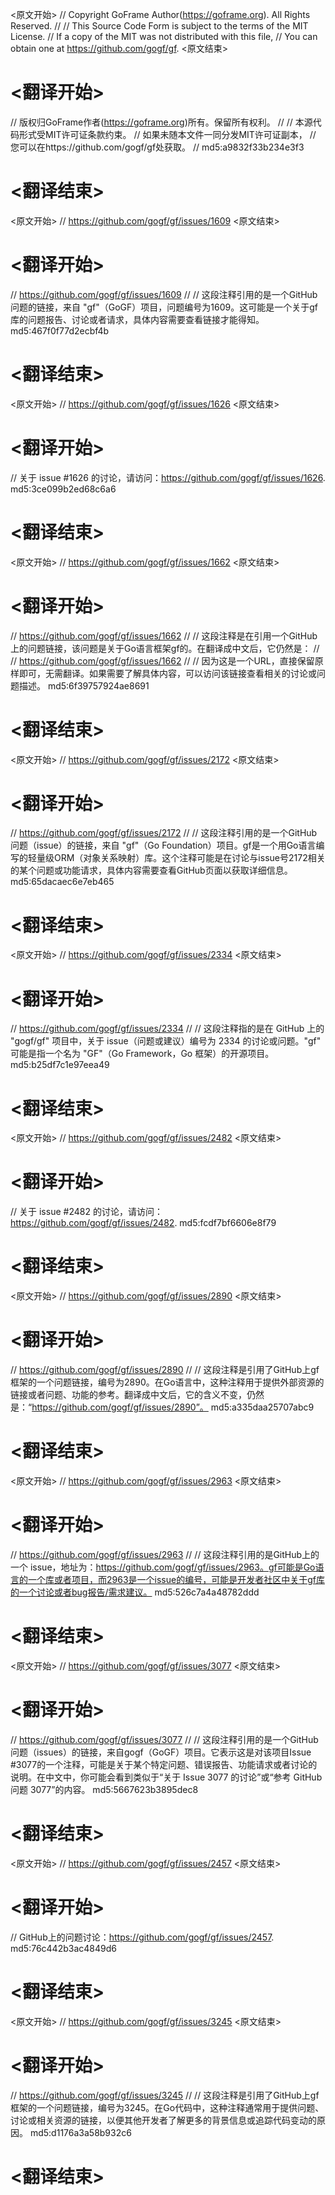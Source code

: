 
<原文开始>
// Copyright GoFrame Author(https://goframe.org). All Rights Reserved.
//
// This Source Code Form is subject to the terms of the MIT License.
// If a copy of the MIT was not distributed with this file,
// You can obtain one at https://github.com/gogf/gf.
<原文结束>

# <翻译开始>
// 版权归GoFrame作者(https://goframe.org)所有。保留所有权利。
//
// 本源代码形式受MIT许可证条款约束。
// 如果未随本文件一同分发MIT许可证副本，
// 您可以在https://github.com/gogf/gf处获取。
// md5:a9832f33b234e3f3
# <翻译结束>


<原文开始>
// https://github.com/gogf/gf/issues/1609
<原文结束>

# <翻译开始>
// https://github.com/gogf/gf/issues/1609
// 
// 这段注释引用的是一个GitHub问题的链接，来自 "gf"（GoGF）项目，问题编号为1609。这可能是一个关于gf库的问题报告、讨论或者请求，具体内容需要查看链接才能得知。 md5:467f0f77d2ecbf4b
# <翻译结束>


<原文开始>
// https://github.com/gogf/gf/issues/1626
<原文结束>

# <翻译开始>
// 关于 issue #1626 的讨论，请访问：https://github.com/gogf/gf/issues/1626. md5:3ce099b2ed68c6a6
# <翻译结束>


<原文开始>
// https://github.com/gogf/gf/issues/1662
<原文结束>

# <翻译开始>
// https://github.com/gogf/gf/issues/1662
// 
// 这段注释是在引用一个GitHub上的问题链接，该问题是关于Go语言框架gf的。在翻译成中文后，它仍然是：
// 
// https://github.com/gogf/gf/issues/1662
// 
// 因为这是一个URL，直接保留原样即可，无需翻译。如果需要了解具体内容，可以访问该链接查看相关的讨论或问题描述。 md5:6f39757924ae8691
# <翻译结束>


<原文开始>
// https://github.com/gogf/gf/issues/2172
<原文结束>

# <翻译开始>
// https://github.com/gogf/gf/issues/2172
// 
// 这段注释引用的是一个GitHub问题（issue）的链接，来自 "gf"（Go Foundation）项目。gf是一个用Go语言编写的轻量级ORM（对象关系映射）库。这个注释可能是在讨论与issue号2172相关的某个问题或功能请求，具体内容需要查看GitHub页面以获取详细信息。 md5:65dacaec6e7eb465
# <翻译结束>


<原文开始>
// https://github.com/gogf/gf/issues/2334
<原文结束>

# <翻译开始>
// https://github.com/gogf/gf/issues/2334
// 
// 这段注释指的是在 GitHub 上的 "gogf/gf" 项目中，关于 issue（问题或建议）编号为 2334 的讨论或问题。"gf" 可能是指一个名为 "GF"（Go Framework，Go 框架）的开源项目。 md5:b25df7c1e97eea49
# <翻译结束>


<原文开始>
// https://github.com/gogf/gf/issues/2482
<原文结束>

# <翻译开始>
// 关于 issue #2482 的讨论，请访问：https://github.com/gogf/gf/issues/2482. md5:fcdf7bf6606e8f79
# <翻译结束>


<原文开始>
// https://github.com/gogf/gf/issues/2890
<原文结束>

# <翻译开始>
// https://github.com/gogf/gf/issues/2890
// 
// 这段注释是引用了GitHub上gf框架的一个问题链接，编号为2890。在Go语言中，这种注释用于提供外部资源的链接或者问题、功能的参考。翻译成中文后，它的含义不变，仍然是：“https://github.com/gogf/gf/issues/2890”。 md5:a335daa25707abc9
# <翻译结束>


<原文开始>
// https://github.com/gogf/gf/issues/2963
<原文结束>

# <翻译开始>
// https://github.com/gogf/gf/issues/2963
// 
// 这段注释引用的是GitHub上的一个 issue，地址为：https://github.com/gogf/gf/issues/2963。gf可能是Go语言的一个库或者项目，而2963是一个issue的编号，可能是开发者社区中关于gf库的一个讨论或者bug报告/需求建议。 md5:526c7a4a48782ddd
# <翻译结束>


<原文开始>
// https://github.com/gogf/gf/issues/3077
<原文结束>

# <翻译开始>
// https://github.com/gogf/gf/issues/3077
// 
// 这段注释引用的是一个GitHub问题（issues）的链接，来自gogf（GoGF）项目。它表示这是对该项目Issue #3077的一个注释，可能是关于某个特定问题、错误报告、功能请求或者讨论的说明。在中文中，你可能会看到类似于“关于 Issue 3077 的讨论”或“参考 GitHub 问题 3077”的内容。 md5:5667623b3895dec8
# <翻译结束>


<原文开始>
// https://github.com/gogf/gf/issues/2457
<原文结束>

# <翻译开始>
// GitHub上的问题讨论：https://github.com/gogf/gf/issues/2457. md5:76c442b3ac4849d6
# <翻译结束>


<原文开始>
// https://github.com/gogf/gf/issues/3245
<原文结束>

# <翻译开始>
// https://github.com/gogf/gf/issues/3245
// 
// 这段注释是引用了GitHub上gf框架的一个问题链接，编号为3245。在Go代码中，这种注释通常用于提供问题、讨论或相关资源的链接，以便其他开发者了解更多的背景信息或追踪代码变动的原因。 md5:d1176a3a58b932c6
# <翻译结束>

